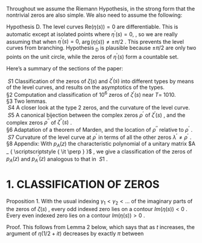 Throughout we assume the Riemann Hypothesis, in the strong form that the nontrivial zeros are also simple. We also need to assume the following:

Hypothesis D. The level curves $\mathrm { R e } ( \eta ( s ) ) = 0$ are differentiable. This is automatic except at isolated points where $\eta ^ { \prime } ( s ) = 0 ,$ , so we are really assuming that when $\eta ^ { \prime } ( s ) = 0 ,$ $\arg ( \eta ( s ) ) \neq \pm \pi / 2$ . This prevents the level curves from branching. Hypothesis $_ \mathrm { D }$ is plausible because $\pm \pi / 2$ are only two points on the unit circle, while the zeros of $\eta ^ { \prime } ( s )$ form a countable set.

Here’s a summary of the sections of the paper:

$\ S 1$ Classification of the zeros of $\zeta ( s )$ and $\zeta ^ { \prime } ( s )$ into different types by means of the level curves, and results on the asymptotics of the types.   
§2 Computation and classification of $1 0 ^ { 6 }$ zeros of $\zeta ^ { \prime } ( s )$ near $T =$ 1010.   
§3 Two lemmas.   
$\ S 4$ A closer look at the type 2 zeros, and the curvature of the level curve.   
$\ S 5$ A canonical bijection between the complex zeros $\rho ^ { \prime }$ of $\zeta ^ { \prime } ( s )$ , and the complex zeros $\rho ^ { \prime \prime }$ of $\zeta ^ { \prime \prime } ( s )$ .   
§6 Adaptation of a theorem of Marden, and the location of $\rho ^ { \prime \prime }$ relative to $\rho ^ { \prime }$ .   
$\ S 7$ Curvature of the level curve at $\rho ^ { \prime }$ in terms of all the other zeros $\lambda ^ { \prime } \neq \rho ^ { \prime }$ .   
§8 Appendix: With $p _ { A } ( z )$ the characteristic polynomial of a unitary matrix $A _ { \scriptscriptstyle { \it \perp } }$ , we give a classification of the zeros of $p _ { A } ( z )$ and $p _ { A } ^ { \prime } ( z )$ analogous to that in $\ S 1$ .

# 1. CLASSIFICATION OF ZEROS

Proposition 1. With the usual indexing $\gamma _ { 1 } < \gamma _ { 2 } < . . .$ of the imaginary parts of the zeros of $\zeta ( s )$ , every odd indexed zero lies on a contour $I m ( \eta ( s ) ) < 0$ . Every even indexed zero lies on a contour $I m ( \eta ( s ) ) > 0$ .

Proof. This follows from Lemma 2 below, which says that as $t$ increases, the argument of $\eta ( 1 / 2 + i t )$ decreases by exactly $\pi$ between